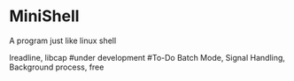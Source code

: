 # MiniShell
A program just like linux shell

lreadline, libcap
#under development
#To-Do
  Batch Mode,
 Signal Handling,
 Background process, free
